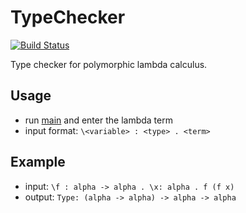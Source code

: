 # TypeChecker

[![Build Status](https://github.com/IdeaSeeker/TypeChecker/workflows/CI/badge.svg)](https://github.com/IdeaSeeker/TypeChecker/actions)

Type checker for polymorphic lambda calculus.

## Usage

- run [main](https://github.com/IdeaSeeker/TypeChecker/blob/main/src/main/scala/Main.scala#L4) and enter the lambda term
- input format: `\<variable> : <type> . <term>`

## Example

- input: `\f : alpha -> alpha . \x: alpha . f (f x)`
- output: `Type: (alpha -> alpha) -> alpha -> alpha`
